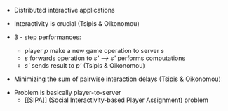 - Distributed interactive applications

- Interactivity is crucial (Tsipis & Oikonomou)

- 3 - step performances: 
	- player *p* make a new game operation to server *s*
	- *s* forwards operation to *s'* --> *s'* performs computations
	- *s'* sends result to *p'* (Tsipis & Oikonomou)

* Minimizing the sum of pairwise interaction delays (Tsipis & Oikonomou)

- Problem is basically player-to-server
	- [[SIPA]] (Social Interactivity-based Player Assignment) problem
